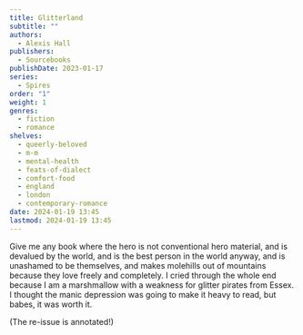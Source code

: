 ```yaml
---
title: Glitterland
subtitle: ""
authors:
  - Alexis Hall
publishers:
  - Sourcebooks
publishDate: 2023-01-17
series:
  - Spires
order: "1"
weight: 1
genres:
  - fiction
  - romance
shelves:
  - queerly-beloved
  - m-m
  - mental-health
  - feats-of-dialect
  - comfort-food
  - england
  - london
  - contemporary-romance
date: 2024-01-19 13:45
lastmod: 2024-01-19 13:45
---
```

Give me any book where the hero is not conventional hero material, and is devalued by the world, and is the best person in the world anyway, and is unashamed to be themselves, and makes molehills out of mountains because they love freely and completely. I cried through the whole end because I am a marshmallow with a weakness for glitter pirates from Essex. I thought the manic depression was going to make it heavy to read, but babes, it was worth it.

(The re-issue is annotated!)